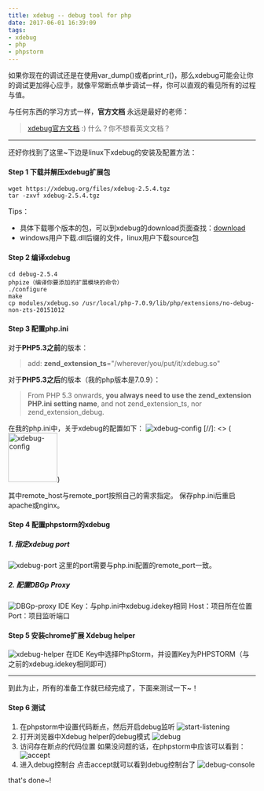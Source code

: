 ```yaml
---
title: xdebug -- debug tool for php
date: 2017-06-01 16:39:09
tags: 
- xdebug 
- php 
- phpstorm
---
```

如果你现在的调试还是在使用var_dump()或者print_r()，那么xdebug可能会让你的调试更加得心应手，就像平常断点单步调试一样，你可以直观的看见所有的过程与值。
<!--more-->
与任何东西的学习方式一样，**官方文档** 永远是最好的老师：
> [xdebug官方文档](https://xdebug.org/docs/) 
  :) 什么？你不想看英文文档？

***
还好你找到了这里~下边是linux下xdebug的安装及配置方法：

#### Step 1 下载并解压xdebug扩展包
```
wget https://xdebug.org/files/xdebug-2.5.4.tgz
tar -zxvf xdebug-2.5.4.tgz

```
Tips：
- 具体下载哪个版本的包，可以到xdebug的download页面查找：[download](https://xdebug.org/download.php)
- windows用户下载.dll后缀的文件，linux用户下载source包

#### Step 2 编译xdebug
```
cd debug-2.5.4
phpize（编译你要添加的扩展模块的命令）
./configure
make
cp modules/xdebug.so /usr/local/php-7.0.9/lib/php/extensions/no-debug-non-zts-20151012

```
#### Step 3 配置php.ini

对于**PHP5.3之前**的版本：
> add: **zend_extension_ts**="/wherever/you/put/it/xdebug.so"

对于**PHP5.3之后**的版本（我的php版本是7.0.9）：
> From PHP 5.3 onwards, **you always need to use the zend_extension PHP.ini setting name**, and not zend_extension_ts, nor zend_extension_debug.

在我的php.ini中，关于xdebug的配置如下：
![xdebug-config](/img/2017/06/01/xdebug-config.jpg)
[//]: <> (<img src="/img/2017/06/01/xdebug-config.jpg" width="100" height="100" alt="xdebug-config"/>)

其中remote_host与remote_port按照自己的需求指定。
保存php.ini后重启apache或nginx。

#### Step 4 配置phpstorm的xdebug
##### 1. 指定xdebug port
![xdebug-port](/img/2017/06/01/xdebug-port.gif)
这里的port需要与php.ini配置的remote_port一致。
##### 2. 配置DBGp Proxy
![DBGp-proxy](/img/2017/06/01/DBGp-proxy.gif)
IDE Key：与php.ini中xdebug.idekey相同
Host：项目所在位置
Port：项目监听端口

#### Step 5 安装chrome扩展 Xdebug helper
![xdebug-helper](/img/2017/06/01/xdebug-helper.png)
在IDE Key中选择PhpStorm，并设置Key为PHPSTORM（与之前的xdebug.idekey相同即可）
***
到此为止，所有的准备工作就已经完成了，下面来测试一下~！
#### Step 6 测试
1. 在phpstorm中设置代码断点，然后开启debug监听
![start-listening](/img/2017/06/01/start-listening.png)
2. 打开浏览器中Xdebug helper的debug模式
![debug](/img/2017/06/01/debug.png)
3. 访问存在断点的代码位置
如果没问题的话，在phpstorm中应该可以看到：
![accept](/img/2017/06/01/accept.png)
4. 进入debug控制台
点击accept就可以看到debug控制台了
![debug-console](/img/2017/06/01/debug-console.png)

that's done~!
